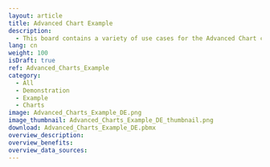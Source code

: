 ```yaml
---
layout: article
title: Advanced Chart Example
description: 
  - This board contains a variety of use cases for the Advanced Chart control 
lang: cn
weight: 100
isDraft: true
ref: Advanced_Charts_Example
category:
  - All
  - Demonstration
  - Example
  - Charts
image: Advanced_Charts_Example_DE.png
image_thumbnail: Advanced_Charts_Example_DE_thumbnail.png
download: Advanced_Charts_Example_DE.pbmx
overview_description:
overview_benefits:
overview_data_sources:
---
```

